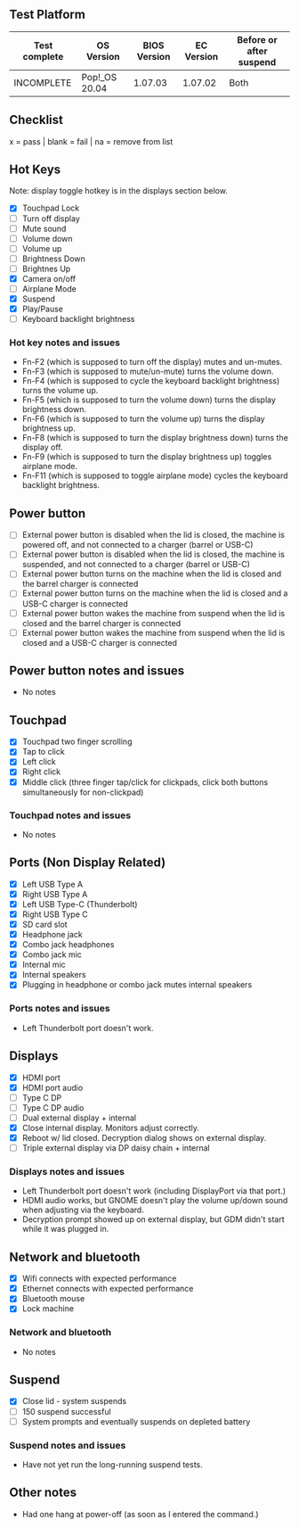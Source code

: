 ## Test Platform

| Test complete | OS Version     | BIOS Version | EC Version | Before or after suspend |
| ------------- | -------------- | ------------ | ---------- | ----------------------- |
| INCOMPLETE    | Pop!\_OS 20.04 | 1.07.03      | 1.07.02    | Both                    |

## Checklist
x = pass | blank = fail | na = remove from list

## Hot Keys

Note: display toggle hotkey is in the displays section below.

- [X] Touchpad Lock
- [ ] Turn off display
- [ ] Mute sound
- [ ] Volume down
- [ ] Volume up
- [ ] Brightness Down
- [ ] Brightnes Up
- [X] Camera on/off
- [ ] Airplane Mode
- [X] Suspend
- [X] Play/Pause
- [ ] Keyboard backlight brightness

### Hot key notes and issues

- Fn-F2 (which is supposed to turn off the display) mutes and un-mutes.
- Fn-F3 (which is supposed to mute/un-mute) turns the volume down.
- Fn-F4 (which is supposed to cycle the keyboard backlight brightness) turns the volume up.
- Fn-F5 (which is supposed to turn the volume down) turns the display brightness down.
- Fn-F6 (which is supposed to turn the volume up) turns the display brightness up.
- Fn-F8 (which is supposed to turn the display brightness down) turns the display off.
- Fn-F9 (which is supposed to turn the display brightness up) toggles airplane mode.
- Fn-F11 (which is supposed to toggle airplane mode) cycles the keyboard backlight brightness.

## Power button

- [ ] External power button is disabled when the lid is closed, the machine is powered off, and not connected to a charger (barrel or USB-C)
- [ ] External power button is disabled when the lid is closed, the machine is suspended, and not connected to a charger (barrel or USB-C)
- [ ] External power button turns on the machine when the lid is closed and the barrel charger is connected
- [ ] External power button turns on the machine when the lid is closed and a USB-C charger is connected
- [ ] External power button wakes the machine from suspend when the lid is closed and the barrel charger is connected
- [ ] External power button wakes the machine from suspend when the lid is closed and a USB-C charger is connected

## Power button notes and issues

- No notes

## Touchpad

- [X] Touchpad two finger scrolling 
- [X] Tap to click
- [X] Left click
- [X] Right click
- [X] Middle click (three finger tap/click for clickpads, click both buttons simultaneously for non-clickpad)

### Touchpad notes and issues

- No notes

## Ports (Non Display Related)

- [X] Left USB Type A
- [X] Right USB Type A
- [X] Left USB Type-C (Thunderbolt)
- [X] Right USB Type C
- [X] SD card slot
- [X] Headphone jack
- [X] Combo jack headphones
- [X] Combo jack mic
- [X] Internal mic
- [X] Internal speakers
- [X] Plugging in headphone or combo jack mutes internal speakers

### Ports notes and issues

- Left Thunderbolt port doesn't work.

## Displays

- [X] HDMI port
- [X] HDMI port audio
- [ ] Type C DP
- [ ] Type C DP audio
- [ ] Dual external display + internal
- [X] Close internal display. Monitors adjust correctly.
- [X] Reboot w/ lid closed. Decryption dialog shows on external display.
- [ ] Triple external display via DP daisy chain + internal

### Displays notes and issues

- Left Thunderbolt port doesn't work (including DisplayPort via that port.)
- HDMI audio works, but GNOME doesn't play the volume up/down sound when adjusting via the keyboard.
- Decryption prompt showed up on external display, but GDM didn't start while it was plugged in.

## Network and bluetooth

- [X] Wifi connects with expected performance
- [X] Ethernet connects with expected performance
- [X] Bluetooth mouse
- [X] Lock machine

### Network and bluetooth

- No notes

## Suspend

- [X] Close lid - system suspends
- [ ] 150 suspend successful
- [ ] System prompts and eventually suspends on depleted battery

### Suspend notes and issues

- Have not yet run the long-running suspend tests.

## Other notes

- Had one hang at power-off (as soon as I entered the command.)

